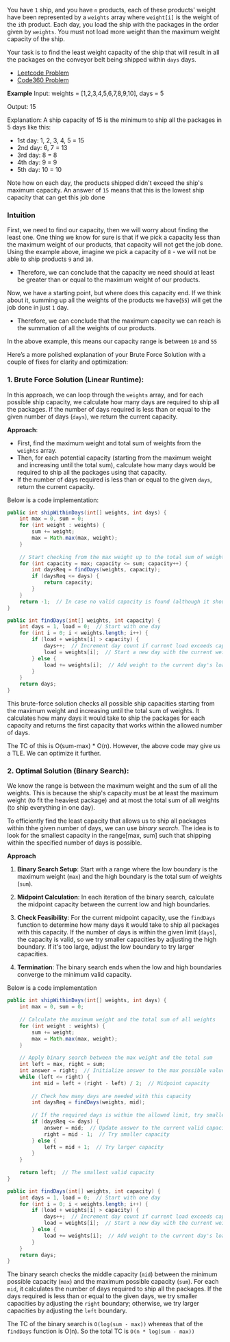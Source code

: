You have `1` ship, and you have `n` products, each of these products' weight have been represented by a `weights` array where `weight[i]` is the weight of the `i`th product. Each day, you load the ship with the packages in the order given by `weights`. You must not load more weight than the maximum weight capacity of the ship.

Your task is to find the least weight capacity of the ship that will result in all the packages on the conveyor belt being shipped within `days` days.

- [Leetcode Problem](https://leetcode.com/problems/capacity-to-ship-packages-within-d-days/description/)
- [Code360 Problem](https://www.naukri.com/code360/problems/capacity-to-ship-packages-within-d-days_1229379?utm_source=striver&utm_medium=website&utm_campaign=codestudio_a_zcourse)


**Example**
Input: weights = [1,2,3,4,5,6,7,8,9,10], days = 5

Output: 15

Explanation: A ship capacity of 15 is the minimum to ship all the packages in 5 days like this:
- 1st day: 1, 2, 3, 4, 5 = 15
- 2nd day: 6, 7 = 13
- 3rd day: 8 = 8
- 4th day: 9 = 9
- 5th day: 10 = 10

Note how on each day, the products shipped didn't exceed the ship's maximum capacity. An answer of `15` means that this is the lowest ship capacity that can get this job done


### Intuition
First, we need to find our capacity, then we will worry about finding the least one. One thing we know for sure is that if we pick a capacity less than the maximum weight of our products, that capacity will not get the job done. Using the example above, imagine we pick a capacity of `8` - we will not be able to ship products `9` and `10`.

- Therefore, we can conclude that the capacity we need should at least be greater than or equal to the maximum weight of our products.

Now, we have a starting point, but where does this capacity end. If we think about it, summing up all the weights of the products we have(`55`) will get the job done in just `1` day. 

- Therefore, we can conclude that the maximum capacity we can reach is the summation of all the weights of our products.

In the above example, this means our capacity range is between `10` and `55`


Here’s a more polished explanation of your Brute Force Solution with a couple of fixes for clarity and optimization:

### 1. Brute Force Solution (Linear Runtime):
In this approach, we can loop through the `weights` array, and for each possible ship capacity, we calculate how many days are required to ship all the packages. If the number of days required is less than or equal to the given number of days (`days`), we return the current capacity.

**Approach**:
- First, find the maximum weight and total sum of weights from the `weights` array.
- Then, for each potential capacity (starting from the maximum weight and increasing until the total sum), calculate how many days would be required to ship all the packages using that capacity.
- If the number of days required is less than or equal to the given `days`, return the current capacity.

Below is a code implementation:

```java
public int shipWithinDays(int[] weights, int days) {
    int max = 0, sum = 0;
    for (int weight : weights) {
        sum += weight;
        max = Math.max(max, weight);
    }
    
    // Start checking from the max weight up to the total sum of weights
    for (int capacity = max; capacity <= sum; capacity++) {
        int daysReq = findDays(weights, capacity);
        if (daysReq <= days) {
            return capacity;
        }
    }
    return -1;  // In case no valid capacity is found (although it should not happen)
}

public int findDays(int[] weights, int capacity) {
    int days = 1, load = 0;  // Start with one day
    for (int i = 0; i < weights.length; i++) {
        if (load + weights[i] > capacity) {
            days++;  // Increment day count if current load exceeds capacity
            load = weights[i];  // Start a new day with the current weight
        } else {
            load += weights[i];  // Add weight to the current day's load
        }
    }
    return days;
}
```

This brute-force solution checks all possible ship capacities starting from the maximum weight and increasing until the total sum of weights. It calculates how many days it would take to ship the packages for each capacity and returns the first capacity that works within the allowed number of days.

The TC of this is O(sum-max) * O(n). However, the above code may give us a TLE. We can optimize it further.


### 2. Optimal Solution (Binary Search):
We know the range is between the maximum weight and the sum of all the weights. This is because the ship's capacity must be at least the maximum weight (to fit the heaviest package) and at most the total sum of all weights (to ship everything in one day).

To efficiently find the least capacity that allows us to ship all packages within thhe given number of days, we can use *binary search*. The idea is to look for the smallest capacity in the range[max, sum] such that shipping within the specified number of days is possible.

**Approach**
1. **Binary Search Setup**: Start with a range where the low boundary is the maximum weight (`max`) and the high boundary is the total sum of weights (`sum`).

2. **Midpoint Calculation**: In each iteration of the binary search, calculate the midpoint capacity between the current low and high boundaries.

3. **Check Feasibility**: For the current midpoint capacity, use the `findDays` function to determine how many days it would take to ship all packages with this capacity. If the number of days is within the given limit (`days`), the capacity is valid, so we try smaller capacities by adjusting the high boundary. If it's too large, adjust the low boundary to try larger capacities.

4. **Termination**: The binary search ends when the low and high boundaries converge to the minimum valid capacity.

Below is a code implementation

```java
public int shipWithinDays(int[] weights, int days) {
    int max = 0, sum = 0;
    
    // Calculate the maximum weight and the total sum of all weights
    for (int weight : weights) {
        sum += weight;
        max = Math.max(max, weight);
    }
    
    // Apply binary search between the max weight and the total sum
    int left = max, right = sum;
    int answer = right;  // Initialize answer to the max possible value (right)
    while (left <= right) {
        int mid = left + (right - left) / 2;  // Midpoint capacity
        
        // Check how many days are needed with this capacity
        int daysReq = findDays(weights, mid);
        
        // If the required days is within the allowed limit, try smaller capacity
        if (daysReq <= days) {
            answer = mid;  // Update answer to the current valid capacity
            right = mid - 1;  // Try smaller capacity
        } else {
            left = mid + 1;  // Try larger capacity
        }
    }
    
    return left;  // The smallest valid capacity
}

public int findDays(int[] weights, int capacity) {
    int days = 1, load = 0;  // Start with one day
    for (int i = 0; i < weights.length; i++) {
        if (load + weights[i] > capacity) {
            days++;  // Increment day count if current load exceeds capacity
            load = weights[i];  // Start a new day with the current weight
        } else {
            load += weights[i];  // Add weight to the current day's load
        }
    }
    return days;
}
```

The binary search checks the middle capacity (`mid`) between the minimum possible capacity (`max`) and the maximum possible capacity (`sum`). For each `mid`, it calculates the number of days required to ship all the packages. If the days required is less than or equal to the given days, we try smaller capacities by adjusting the `right` boundary; otherwise, we try larger capacities by adjusting the `left` boundary.

The TC of the binary search is `O(log(sum - max))` whereas that of the `findDays` function is O(n). So the total TC is `O(n * log(sum - max))`